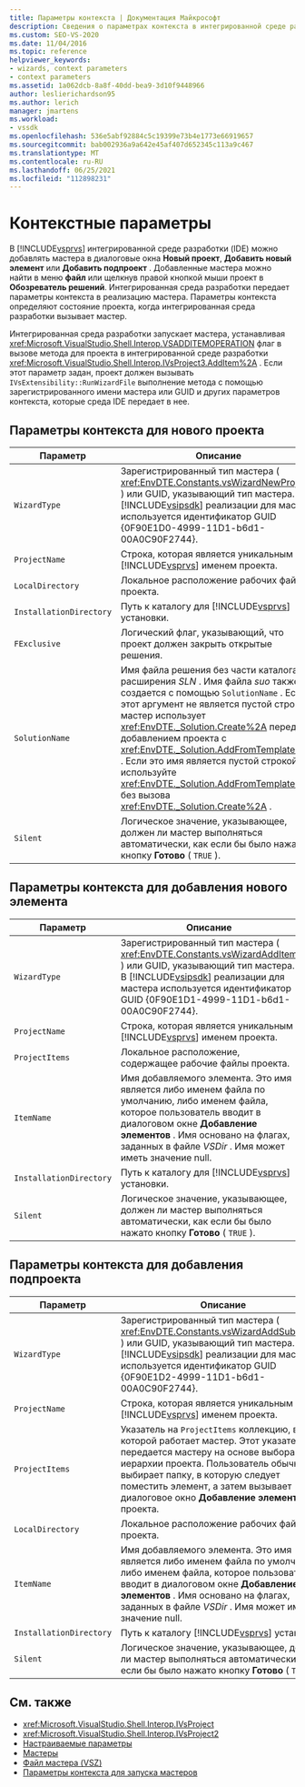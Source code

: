 ```yaml
---
title: Параметры контекста | Документация Майкрософт
description: Сведения о параметрах контекста в интегрированной среде разработки (IDE) Visual Studio, которые определяют состояние проекта при добавлении или реализации мастера.
ms.custom: SEO-VS-2020
ms.date: 11/04/2016
ms.topic: reference
helpviewer_keywords:
- wizards, context parameters
- context parameters
ms.assetid: 1a062dcb-8a8f-40dd-bea9-3d10f9448966
author: leslierichardson95
ms.author: lerich
manager: jmartens
ms.workload:
- vssdk
ms.openlocfilehash: 536e5abf92884c5c19399e73b4e1773e66919657
ms.sourcegitcommit: bab002936a9a642e45af407d652345c113a9c467
ms.translationtype: MT
ms.contentlocale: ru-RU
ms.lasthandoff: 06/25/2021
ms.locfileid: "112898231"
---
```

# <a name="context-parameters"></a>Контекстные параметры
В [!INCLUDE[vsprvs](../../code-quality/includes/vsprvs_md.md)] интегрированной среде разработки (IDE) можно добавлять мастера в диалоговые окна **Новый проект**, **Добавить новый элемент** или **Добавить подпроект** . Добавленные мастера можно найти в меню **файл** или щелкнув правой кнопкой мыши проект в **Обозреватель решений**. Интегрированная среда разработки передает параметры контекста в реализацию мастера. Параметры контекста определяют состояние проекта, когда интегрированная среда разработки вызывает мастер.

 Интегрированная среда разработки запускает мастера, устанавливая <xref:Microsoft.VisualStudio.Shell.Interop.VSADDITEMOPERATION> флаг в вызове метода для проекта в интегрированной среде разработки <xref:Microsoft.VisualStudio.Shell.Interop.IVsProject3.AddItem%2A> . Если этот параметр задан, проект должен вызывать `IVsExtensibility::RunWizardFile` выполнение метода с помощью зарегистрированного имени мастера или GUID и других параметров контекста, которые среда IDE передает в нее.

## <a name="context-parameters-for-new-project"></a>Параметры контекста для нового проекта

| Параметр | Описание |
|-------------------------| - |
| `WizardType` | Зарегистрированный тип мастера ( <xref:EnvDTE.Constants.vsWizardNewProject> ) или GUID, указывающий тип мастера. В [!INCLUDE[vsipsdk](../../extensibility/includes/vsipsdk_md.md)] реализации для мастера используется идентификатор GUID {0F90E1D0-4999-11D1-b6d1-00A0C90F2744}. |
| `ProjectName` | Строка, которая является уникальным [!INCLUDE[vsprvs](../../code-quality/includes/vsprvs_md.md)] именем проекта. |
| `LocalDirectory` | Локальное расположение рабочих файлов проекта. |
| `InstallationDirectory` | Путь к каталогу для [!INCLUDE[vsprvs](../../code-quality/includes/vsprvs_md.md)] установки. |
| `FExclusive` | Логический флаг, указывающий, что проект должен закрыть открытые решения. |
| `SolutionName` | Имя файла решения без части каталога или расширения *SLN* . Имя файла *suo* также создается с помощью `SolutionName` . Если этот аргумент не является пустой строкой, мастер использует <xref:EnvDTE._Solution.Create%2A> перед добавлением проекта с <xref:EnvDTE._Solution.AddFromTemplate%2A> . Если это имя является пустой строкой, используйте <xref:EnvDTE._Solution.AddFromTemplate%2A> без вызова <xref:EnvDTE._Solution.Create%2A> . |
| `Silent` | Логическое значение, указывающее, должен ли мастер выполняться автоматически, как если бы было нажато кнопку **Готово** ( `TRUE` ). |

## <a name="context-parameters-for-add-new-item"></a>Параметры контекста для добавления нового элемента

| Параметр | Описание |
|-------------------------| - |
| `WizardType` | Зарегистрированный тип мастера ( <xref:EnvDTE.Constants.vsWizardAddItem> ) или GUID, указывающий тип мастера. В [!INCLUDE[vsipsdk](../../extensibility/includes/vsipsdk_md.md)] реализации для мастера используется идентификатор GUID {0F90E1D1-4999-11D1-b6d1-00A0C90F2744}. |
| `ProjectName` | Строка, которая является уникальным [!INCLUDE[vsprvs](../../code-quality/includes/vsprvs_md.md)] именем проекта. |
| `ProjectItems` | Локальное расположение, содержащее рабочие файлы проекта. |
| `ItemName` | Имя добавляемого элемента. Это имя является либо именем файла по умолчанию, либо именем файла, которое пользователь вводит в диалоговом окне **Добавление элементов** . Имя основано на флагах, заданных в файле *VSDir* . Имя может иметь значение null. |
| `InstallationDirectory` | Путь к каталогу для [!INCLUDE[vsprvs](../../code-quality/includes/vsprvs_md.md)] установки. |
| `Silent` | Логическое значение, указывающее, должен ли мастер выполняться автоматически, как если бы было нажато кнопку **Готово** ( `TRUE` ). |

## <a name="context-parameters-for-add-sub-project"></a>Параметры контекста для добавления подпроекта

| Параметр | Описание |
|-------------------------| - |
| `WizardType` | Зарегистрированный тип мастера ( <xref:EnvDTE.Constants.vsWizardAddSubProject> ) или GUID, указывающий тип мастера. В [!INCLUDE[vsipsdk](../../extensibility/includes/vsipsdk_md.md)] реализации для мастера используется идентификатор GUID {0F90E1D2-4999-11D1-b6d1-00A0C90F2744}. |
| `ProjectName` | Строка, которая является уникальным [!INCLUDE[vsprvs](../../code-quality/includes/vsprvs_md.md)] именем проекта. |
| `ProjectItems` | Указатель на `ProjectItems` коллекцию, в которой работает мастер. Этот указатель передается мастеру на основе выбора иерархии проекта. Пользователь обычно выбирает папку, в которую следует поместить элемент, а затем вызывает диалоговое окно **Добавление элемента** проекта. |
| `LocalDirectory` | Локальное расположение рабочих файлов проекта. |
| `ItemName` | Имя добавляемого элемента. Это имя является либо именем файла по умолчанию, либо именем файла, которое пользователь вводит в диалоговом окне **Добавление элементов** . Имя основано на флагах, заданных в файле *VSDir* . Имя может иметь значение null. |
| `InstallationDirectory` | Путь к каталогу [!INCLUDE[vsprvs](../../code-quality/includes/vsprvs_md.md)] установки. |
| `Silent` | Логическое значение, указывающее, должен ли мастер выполняться автоматически, как если бы было нажато кнопку **Готово** ( `TRUE` ). |

## <a name="see-also"></a>См. также
- <xref:Microsoft.VisualStudio.Shell.Interop.IVsProject>
- <xref:Microsoft.VisualStudio.Shell.Interop.IVsProject2>
- [Настраиваемые параметры](../../extensibility/internals/custom-parameters.md)
- [Мастеры](../../extensibility/internals/wizards.md)
- [Файл мастера (VSZ)](../../extensibility/internals/wizard-dot-vsz-file.md)
- [Параметры контекста для запуска мастеров](/previous-versions/tz690efs(v=vs.140))